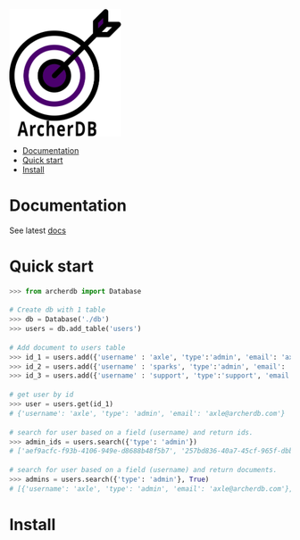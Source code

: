<img src="https://github.com/axle-pi/archerdb/blob/main/images/logo.svg" alt="logo" width="200px">

- [Documentation](#documentation)
- [Quick start](#quickStart)
- [Install](#install)

<a id="documentation"></a>

# Documentation

See latest [docs](https://archerdb.readthedocs.io/en/latest/)

<a id="quickStart"></a>

# Quick start

```python
>>> from archerdb import Database

# Create db with 1 table
>>> db = Database('./db')
>>> users = db.add_table('users')

# Add document to users table
>>> id_1 = users.add({'username' : 'axle', 'type':'admin', 'email': 'axle@archerdb.com'})
>>> id_2 = users.add({'username' : 'sparks', 'type':'admin', 'email': 'sparks@archerdb.com'})
>>> id_3 = users.add({'username' : 'support', 'type':'support', 'email': 'email@archerdb.com'})

# get user by id
>>> user = users.get(id_1)
# {'username': 'axle', 'type': 'admin', 'email': 'axle@archerdb.com'}

# search for user based on a field (username) and return ids.
>>> admin_ids = users.search({'type': 'admin'})
# ['aef9acfc-f93b-4106-949e-d8688b48f5b7', '257bd836-40a7-45cf-965f-dbb2e61fdabf']

# search for user based on a field (username) and return documents.
>>> admins = users.search({'type': 'admin'}, True)
# [{'username': 'axle', 'type': 'admin', 'email': 'axle@archerdb.com'}, {'username': 'sparks', 'type': 'admin', 'email': 'sparks@archerdb.com'}]
```

<a id="install"></a>

# Install
